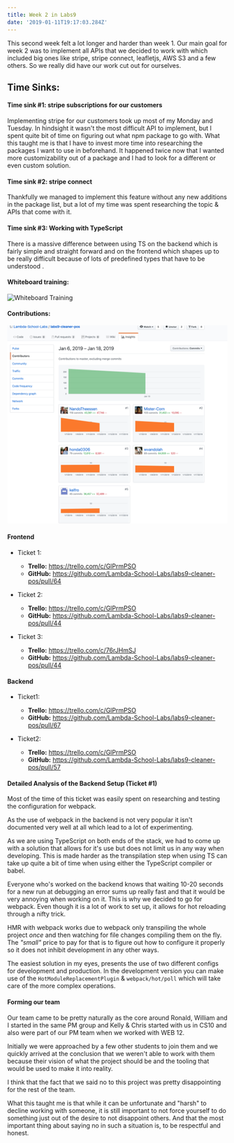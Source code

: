 ```yaml
---
title: Week 2 in Labs9
date: '2019-01-11T19:17:03.284Z'
---
```


This second week felt a lot longer and harder than week 1.
Our main goal for week 2 was to implement all APIs that we decided to work with
which included big ones like stripe, stripe connect, leafletjs, AWS S3 and a few
others.
So we really did have our work cut out for ourselves.

## Time Sinks:

#### Time sink #1: stripe subscriptions for our customers

Implementing stripe for our customers took up most of my Monday and Tuesday.
In hindsight it wasn't the most difficult API to implement, but I spent quite bit of time
on figuring out what npm package to go with.
What this taught me is that I have to invest more time into researching the packages I want
to use in beforehand.
It happened twice now that I wanted more customizability out of a package and I had to look for a different
or even custom solution.

#### Time sink #2: stripe connect

Thankfully we managed to implement this feature without any new additions in the package list, but a lot of my time was spent
researching the topic & APIs that come with it.

#### Time sink #3: Working with TypeScript

There is a massive difference between using TS on the backend which is fairly simple and straight forward
and on the frontend which shapes up to be really difficult because of lots of predefined types that have
to be understood .

#### Whiteboard training:

![Whiteboard Training](https://www.youtube.com/watch?v=vnvqpTaKb1o)

#### Contributions:

![Contribution Graph of the cleaner-pos team](./Github-Contributions.jpg)

#### Frontend

- Ticket 1:

  - **Trello:** https://trello.com/c/GlPrmPSO
  - **GitHub:** https://github.com/Lambda-School-Labs/labs9-cleaner-pos/pull/64

- Ticket 2:

  - **Trello:** https://trello.com/c/GlPrmPSO
  - **GitHub:** https://github.com/Lambda-School-Labs/labs9-cleaner-pos/pull/44

- Ticket 3:
  - **Trello:** https://trello.com/c/76rJHmSJ
  - **GitHub:** https://github.com/Lambda-School-Labs/labs9-cleaner-pos/pull/44

#### Backend

- Ticket1:

  - **Trello:** https://trello.com/c/GlPrmPSO
  - **GitHub:** https://github.com/Lambda-School-Labs/labs9-cleaner-pos/pull/67

- Ticket2:
  - **Trello:** https://trello.com/c/GlPrmPSO
  - **GitHub:** https://github.com/Lambda-School-Labs/labs9-cleaner-pos/pull/57

#### Detailed Analysis of the Backend Setup (Ticket #1)

Most of the time of this ticket was easily spent on researching and testing the configuration for webpack.

As the use of webpack in the backend is not very popular it isn't documented very well at all which lead to a lot
of experimenting.

As we are using TypeScript on both ends of the stack, we had to come up with a solution that allows for it's use
but does not limit us in any way when developing. This is made harder as the transpilation step when using TS can
take up quite a bit of time when using either the TypeScript compiler or babel.

Everyone who's worked on the backend knows that waiting 10-20 seconds for a new run at debugging an error sums up really fast
and that it would be very annoying when working on it. This is why we decided to go for webpack.
Even though it is a lot of work to set up, it allows for hot reloading through a nifty trick.

HMR with webpack works due to webpack only transpiling the whole project _once_ and then watching for file changes compiling them on the fly.
The _"small"_ price to pay for that is to figure out how to configure it properly so it does not inhibit development in any other ways.

The easiest solution in my eyes, presents the use of two different configs for development and production.
In the development version you can make use of the `HotModuleReplacementPlugin` & `webpack/hot/poll` which will take care of the more
complex operations.

#### Forming our team

Our team came to be pretty naturally as the core around Ronald, William and I started in the same PM group and Kelly & Chris started with us in CS10
and also were part of our PM team when we worked with WEB 12.

Initially we were approached by a few other students to join them and we quickly arrived at the conclusion that we weren't able to work with them
because their vision of what the project should be and the tooling that would be used to make it into reality.

I think that the fact that we said no to this project was pretty disappointing for the rest of the team.

What this taught me is that while it can be unfortunate and "harsh" to decline working with someone, it is still important to not force yourself to do something
just out of the desire to not disappoint others. And that the most important thing about saying no in such a situation is, to be respectful and honest.
